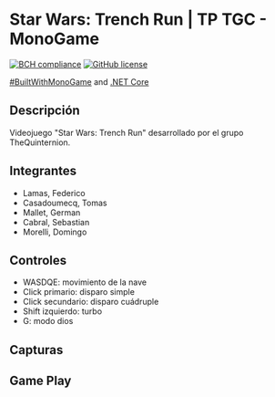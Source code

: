 # Star Wars: Trench Run | TP TGC - MonoGame
[![BCH compliance](https://bettercodehub.com/edge/badge/tgc-utn/tgc-monogame-tp?branch=master)](https://bettercodehub.com/)
[![GitHub license](https://img.shields.io/github/license/tgc-utn/tgc-monogame-tp.svg)](https://github.com/tgc-utn/tgc-monogame-tp/blob/master/LICENSE)

[#BuiltWithMonoGame](http://www.monogame.net) and [.NET Core](https://dotnet.microsoft.com)

## Descripción
Videojuego "Star Wars: Trench Run" desarrollado por el grupo TheQuinternion.

## Integrantes

* Lamas, Federico
* Casadoumecq, Tomas
* Mallet, German
* Cabral, Sebastian
* Morelli, Domingo

## Controles

* WASDQE: movimiento de la nave
* Click primario: disparo simple
* Click secundario: disparo cuádruple
* Shift izquierdo: turbo
* G: modo dios

## Capturas


## Game Play

